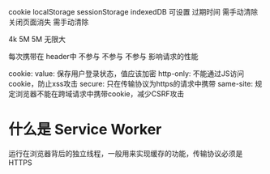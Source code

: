 cookie          localStorage      sessionStorage      indexedDB
可设置
过期时间          需手动清除        关闭页面消失        需手动清除

  4k                5M                 5M               无限大

每次携带在
header中           不参与              不参与            不参与
影响请求的性能


cookie:
  value: 保存用户登录状态，值应该加密
  http-only: 不能通过JS访问cookie，防止xss攻击
  secure: 只在传输协议为https的请求中携带
  same-site: 规定浏览器不能在跨域请求中携带cookie，减少CSRF攻击



# 什么是 Service Worker
  运行在浏览器背后的独立线程，一般用来实现缓存的功能，传输协议必须是HTTPS
